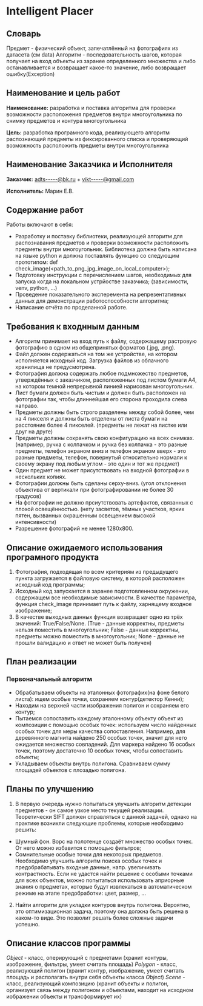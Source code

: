 # Intelligent Placer

## Словарь 
Предмет - физический объект, запечатлённый на фотографиях из датасета (см data)
Алгоритм - последовательность шагов, которая получает на вход объекты из заранее определенного множества и либо останавливается и возвращает какое-то значение, либо возвращает ошибку(Exception)

## Наименование и цель работ
**Наименование:** разработка и поставка алгоритма для проверки возможности расположения предметов внутри многоугольника по снимку предметов и контура многоугольника 

**Цель:** разработка програмного кода, реализующего алгоритм распознающий предметы из фиксированного списка и проверяющий возможность расположить предметы внутри многоугольника

## Наименование Заказчика и Исполнителя
**Заказчик:** adts-----@bk.ru + vikt-----@gmail.com 

**Исполнитель:** Марин Е.В.

## Содержание работ  
Работы включают в себя:
- Разработку и поставку библиотеки, реализующей алгоритм для распознавания предметов и проверки возможности расположить предметы внутри многоугольник. Библиотека должна быть написана на языке python и должна поставлять функцию со следующим прототипом: def check_image(<path_to_png_jpg_image_on_local_computer>);
- Подготовку инструкции с перечислением шагов, необходимых для запуска когда на локальном устрйостве заказчика; (зависимости, venv, python, ...) 
- Проведение показательного эксперемента на репрезентативных данных для демонстрации работоспособности алгоритма;
- Написание отчёта по проделанной работе. 

## Требования к входнным данным
- Алгоритм принимает на вход путь к файлу, содержащему растровую фотографию в одном из общепринятых форматов (.jpg, .png).
- Файл должен содержаться на том же устройстве, на котором исполняется исходный код. Загрузка файлов из облачного хранилища не предусмотрена.
- Фотография должна содержать любое подмножество предметов, утверждённых с заказчиком, расположенных под листом бумаги А4, на котором темной непрерывной линией нарисован многоугольник.
- Лист бумаги должен быть чистым и должен быть расположен на фотографии так, чтобы длиннейшая его сторона проходила слева направо.
- Предметы должны быть строго разделены между собой более, чем на 4 пикселя и должны быть отделены от листа бумаги на расстояние более 4 пикселей. (предметы не лежат на листке или друг на друге)
- Предметы должны сохранять свою конфигурацию на всех снимках. (например, ручка с колпачком и ручка без колпачка - это разные предметы, телефон экраном вниз и телефон экраном вверх - это разные предметы, телефон, повернутый относительно нормали к своему экрану под любым углом - это один и тот же предмет)
- Один предмет не может присутствовать на входной фотографии в нескольких копиях.
- Фотографии должны быть сделаны серху-вниз. (угол отклонения объектива от вертикали при фотографировании не более 30 градусов)
- На фотографии не должно прсиутствовать артефактов, связанных с плохой освещённостью. (нету засветов, тёмных участков, ярких пятен, вызванных окрашенным освещением высокой интенсивности)
- Разрешение фотографий не менее 1280х800.

## Описание ожидаемого использования програмного продукта
1. Фотография, подходящая по всем критериям из предыдущего пункта загружается в файловую систему, в которой расположен исходный код программы;
2. Исходный код запускается в заранее подготовленном окружении, содержащем все необходимые зависимости. В качестве параметра, функция check_image принимает путь к файлу, харнящему входное изображение;
3. В качестве выходных данных функция возвращает одно из трёх значений: True/False/None. (True - данные корректны, предметы нельзя поместить в многоугольник; False - данные корректны, предметы можно поместить в многоугольник; None - данные не прошли валидацию и ответ не может быть получен)

## План реализации
### Первоначальный алгоритм
- Обрабатываем объекты на эталонных фотографих(на фоне белого листа): ищем особые точки, сохраняем контур(детектор Кенни);
- Находим на верхней части изображения полигон и сохраняем его контур;
- Пытаемся сопоставить каждому эталонному объекту объект из композиции с помощью особых точек: используем число найденных особых точек для меры качества сопоставления. Например, для деревянного магнита найдено 250 особых точек, значит для него ожидается множество совпадений. Для маркера найдено 16 особых точек, поэтому достаточно 10 особых точек, чтобы сопоставить объекты;
- Укладываем объекты внутрь полигона. Сравниваем сумму площадей объектов с плозадью полигона.


## Планы по улучшению
1. В первую очередь нужно попытаться улучшить алгоритм детекции предметов - он самое узкое место текущей реализации. Теоретически SIFT должен справляться с данной задачей, однако на практике возникли следующие проблемы, которые необходимо решить:
 - Шумный фон. Ворс на полотенце создаёт множество особых точек. От него можно избавится с помощью фильтров;
 - Сомнительные особые точки для некоторых предметов. Необходимо улучшить алгоритм поиска особых точек и предобрабатывать входные данные, напр. увеличивать контрастность.
Если не удастся найти решение с особыми точками для всех объектов, можно попытаться использовать априорные знания о предметах, которые будут извлекаться в автоматическом режиме на этапе предобработки: цвет, размер, ...
2. Найти алгоритм для укладки контуров внутрь полигона. Вероятно, это оптимизационная задача, поэтому она должна быть решена в каком-то виде. Это позволит решать более сложные задачи успешно.

## Описание классов программы
*Object* - класс, оперирующий с предметами (хранит контуры, изображение, фильтры, умеет считать площадь)
*Polygon* - класс, реализующий полигон (хранит контур, изображение, умеет считать площадь и располагать внутри себя объекты класса *Object*)
*Scene* - класс, реализующий композицию (хранит объекты и полигон, организует связь между полигоном и объектами, находит на исходном иображении объекты и трансформирует их)
